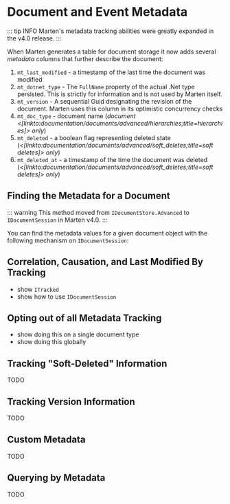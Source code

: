 # Document and Event Metadata

::: tip INFO
Marten's metadata tracking abilities were greatly expanded in the v4.0 release.
:::

When Marten generates a table for document storage it now adds several _metadata_ columns
that further describe the document:

1. `mt_last_modified` - a timestamp of the last time the document was modified
1. `mt_dotnet_type` - The `FullName` property of the actual .Net type persisted. This is strictly for information and is not used by Marten itself.
1. `mt_version` - A sequential Guid designating the revision of the document. Marten uses
   this column in its optimistic concurrency checks
1. `mt_doc_type` - document name (_document <[linkto:documentation/documents/advanced/hierarchies;title=hierarchies]> only_)
1. `mt_deleted` - a boolean flag representing deleted state (_<[linkto:documentation/documents/advanced/soft_deletes;title=soft deletes]> only_)
1. `mt_deleted_at` - a timestamp of the time the document was deleted (_<[linkto:documentation/documents/advanced/soft_deletes;title=soft deletes]> only_)

## Finding the Metadata for a Document

::: warning
This method moved from `IDocumentStore.Advanced` to `IDocumentSession` in Marten v4.0.
:::

You can find the metadata values for a given document object with the following mechanism
on `IDocumentSession`:

<!-- snippet: sample_resolving_metadata -->
<!-- endSnippet -->

## Correlation, Causation, and Last Modified By Tracking

- show `ITracked`
- show how to use `IDocumentSession`

## Opting out of all Metadata Tracking

- show doing this on a single document type
- show doing this globally

## Tracking "Soft-Deleted" Information

TODO

## Tracking Version Information

TODO

## Custom Metadata

TODO

## Querying by Metadata

TODO
